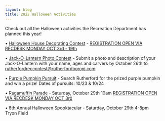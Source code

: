 ```yaml
---
layout: blog
title: 2022 Halloween Activities 
---
```


Check out all the Halloween activities the Recreation Department has planned this year!

• [Halloween House Decorating Contest](https://storage.googleapis.com/static.rutherford-nj.com/recreation/contests/2022_Halloween_HouseDecorating.pdf) - [REGISTRATION OPEN VIA RECDESK MONDAY OCT 3rd - 19th](https://rutherfordnj.recdesk.com/Community/Program/Detail?programId=398)

• [Jack-O-Lantern Photo Contest](https://storage.googleapis.com/static.rutherford-nj.com/recreation/contests/2022_Halloween_JackOLantern.pdf) - Submit a photo and description of your Jack-O-Lantern with your name, ages and carvers by October 26th to rutherfordreccontest@rutherfordboronj.com

• [Purple Pumpkin Pursuit](https://storage.googleapis.com/static.rutherford-nj.com/recreation/contests/2022_PurplePumpkin.pdf) - Search Rutherford for the prized purple pumpkin and win a prize! Dates of pursuits: 10/23 & 10/24

• [Ragamuffin Parade](https://storage.googleapis.com/static.rutherford-nj.com/recreation/contests/2022_Halloween_Ragamuffin.pdf) - Saturday, October 29th 10am [REGISTRATION OPEN VIA RECDESK MONDAY OCT 3rd](https://rutherfordnj.recdesk.com/Community/Program/Detail?programId=399)

• 8th Annual Halloween Spooktacular - Saturday, October 29th 4-8pm Tryon Field
